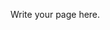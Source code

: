 <!-- 
.. title: Sponsors
.. slug: sponsors
.. date: 2015-12-10 09:18:19 UTC+13:00
.. tags: 
.. category: 
.. link: 
.. description: 
.. type: text
-->

Write your page here.
